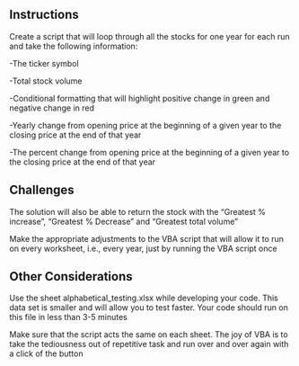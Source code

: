 ## Instructions
Create a script that will loop through all the stocks for one year for each run and take the following information:

-The ticker symbol

-Total stock volume

-Conditional formatting that will highlight positive change in green and negative change in red

-Yearly change from opening price at the beginning of a given year to the closing price at the end of that year

-The percent change from opening price at the beginning of a given year to the closing price at the end of that year




## Challenges

The solution will also be able to return the stock with the “Greatest % increase”, “Greatest % Decrease” and “Greatest total volume”

Make the appropriate adjustments to the VBA script that will allow it to run on every worksheet, i.e., every year, just by running the VBA script once


## Other Considerations
Use the sheet alphabetical_testing.xlsx while developing your code. This data set is smaller and will allow you to test faster. Your code should run on this file in less than 3-5 minutes

Make sure that the script acts the same on each sheet. The joy of VBA is to take the tediousness out of repetitive task and run over and over again with a click of the button

